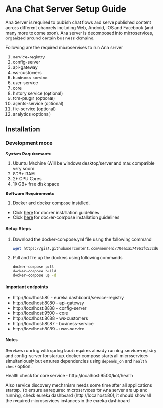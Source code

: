﻿# Ana Chat Server Setup Guide

Ana Server is required to publish chat flows and serve published content across different channels including Web, Android, iOS and Facebook (and many more to come soon). Ana server is decomposed into microservices, organized around certain business domains.

Following are the required microservices to run Ana server

1) service-registry
2) config-server
3) api-gateway
4) ws-customers
5) business-service
6) user-service
7) core
8) history service (optional)
9) fcm-plugin (optional)
10) agents-service (optional)
11) file-service (optional)
12) analytics (optional)

## Installation

### Development mode

**System Requirements**

 1. Ubuntu Machine (Will be windows desktop/server and mac compatible very soon)
 2. 8GB+ RAM
 3. 2+ CPU Cores
 4. 10 GB+ free disk space

**Software Requirements**

 1. Docker and docker compose installed.
   - Click [here](https://docs.docker.com/engine/installation/linux/docker-ce/ubuntu/) for docker installation guidelines
   - Click [here](https://docs.docker.com/compose/install/) for docker-compose installation guidelines

#### Setup Steps
 1. Download the docker-compose.yml file using the following command
     ```bash
     wget https://gist.githubusercontent.com/menneni/70ea1a174961f653cd62c2ae3b22ec1b/raw/docker-compose.yml
     ```
 3. Pull and fire up the dockers using following commands
    ```bash
    docker-compose pull
    docker-compose build
    docker-compose up -d
#### Important endpoints
 - http://localhost:80   - eureka dashboard/service-registry
 - http://localhost:8080 - api-gateway
 - http://localhost:8888 - config-server
 - http://localhost:9500 - core
 - http://localhost:8088 - ws-customers
 - http://localhost:8087 - business-service
 - http://localhost:8089 - user-service
    
 #### Notes
 
 Services running with spring boot requires already running service-registry and config-server for startup. docker-compose starts all microservices simultaniously but ensures dependencies using `depends_on` and `health check` option.
 
 Health check for core service - http://localhost:9500/bot/health
 
 Also service discovery mechanism needs some time after all applications startup. To ensure all required microservices for Ana server are up and running, check eureka dashboard (http://localhost:80), it should show all the required microservices instances in the eureka dashboard.  
    
